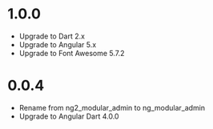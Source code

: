 1.0.0
=====

- Upgrade to Dart 2.x
- Upgrade to Angular 5.x
- Upgrade to Font Awesome 5.7.2

0.0.4
=====

- Rename from ng2_modular_admin to ng_modular_admin
- Upgrade to Angular Dart 4.0.0

